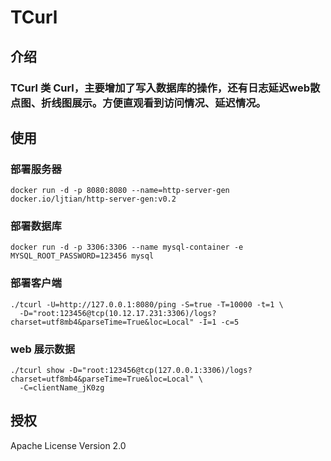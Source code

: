 # TCurl
## 介绍
### TCurl 类 Curl，主要增加了写入数据库的操作，还有日志延迟web散点图、折线图展示。方便直观看到访问情况、延迟情况。

## 使用
### 部署服务器
```shell
docker run -d -p 8080:8080 --name=http-server-gen  docker.io/ljtian/http-server-gen:v0.2 
```

### 部署数据库
```shell
docker run -d -p 3306:3306 --name mysql-container -e MYSQL_ROOT_PASSWORD=123456 mysql
```
### 部署客户端

```shell
./tcurl -U=http://127.0.0.1:8080/ping -S=true -T=10000 -t=1 \
  -D="root:123456@tcp(10.12.17.231:3306)/logs?charset=utf8mb4&parseTime=True&loc=Local" -I=1 -c=5
```

### web 展示数据
```shell
./tcurl show -D="root:123456@tcp(127.0.0.1:3306)/logs?charset=utf8mb4&parseTime=True&loc=Local" \
  -C=clientName_jK0zg
```

## 授权
Apache License Version 2.0




